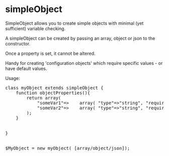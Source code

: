 # simpleObject

SimpleObject allows you to create simple objects with minimal (yet sufficient) variable checking.

A simpleObject can be created by passing an array, object or json to the constructor.

Once a property is set, it cannot be altered.


Handy for creating 'configuration objects' which require specific values - or have default values.


Usage:

<pre>
class myObject extends simpleObject {
	function objectProperties(){
		return array(
			"someVar1"=>	array( "type"=>"string", "required"=>true, "defval"=>"defaultVal"  ),
			"someVar2"=>	array( "type"=>"string", "required"=>false, "defval"=>""  )
		);
	}
	
	
}


$MyObject = new myObject( [array/object/json]);



</pre>
